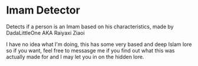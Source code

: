 # Imam Detector

Detects if a person is an Imam based on his characteristics, made by DadaLittleOne AKA Raiyaxi Ziaoi

I have no idea what I'm doing, this has some very based and deep Islam lore so if you want, feel free to messasge me if you find out what this was actually made for and I may let you in on the hidden lore.
